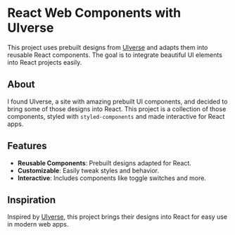 # React Web Components with UIverse

This project uses prebuilt designs from [UIverse](https://uiverse.io) and adapts them into reusable React components. The goal is to integrate beautiful UI elements into React projects easily.

## About

I found UIverse, a site with amazing prebuilt UI components, and decided to bring some of those designs into React. This project is a collection of those components, styled with `styled-components` and made interactive for React apps.

## Features

- **Reusable Components**: Prebuilt designs adapted for React.
- **Customizable**: Easily tweak styles and behavior.
- **Interactive**: Includes components like toggle switches and more.

## Inspiration

Inspired by [UIverse](https://uiverse.io), this project brings their designs into React for easy use in modern web apps.

